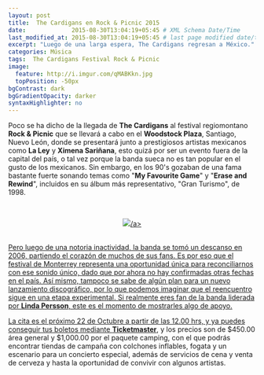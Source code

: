 ```yaml
---
layout: post
title:  The Cardigans en Rock & Picnic 2015
date:             2015-08-30T13:04:19+05:45 # XML Schema Date/Time
last_modified_at: 2015-08-30T13:04:19+05:45 # last page modified date/time
excerpt: "Luego de una larga espera, The Cardigans regresan a México."
categories: Música
tags:  The Cardigans Festival Rock & Picnic
image:
  feature: http://i.imgur.com/qMABKkn.jpg
  topPosition: -50px
bgContrast: dark
bgGradientOpacity: darker
syntaxHighlighter: no
---
```


Poco se ha dicho de la llegada de **The Cardigans** al festival regiomontano **Rock & Picnic** que se llevará a cabo en el **Woodstock Plaza**, Santiago, Nuevo León, donde se presentará junto a prestigiosos artistas mexicanos como **La Ley** y **Ximena Sariñana**, esto quizá por ser un evento fuera de la capital del país, o tal vez porque la banda sueca no es tan popular en el gusto de los mexicanos. Sin embargo, en los 90's gozaban de una fama bastante fuerte sonando temas como "**My Favourite Game**" y "**Erase and Rewind**", incluidos en su álbum más representativo, "Gran Turismo", de 1998.

<br><center><a href="http://imgur.com/SmJtnHx" width="589" height="218"><img src="http://i.imgur.com/SmJtnHx.png"/>/a></center><br>

Pero luego de una notoria inactividad, la banda se tomó un descanso en 2006, partiendo el corazón de muchos de sus fans. Es por eso que el festival de Monterrey representa una oportunidad única para reconciliarnos con ese sonido único, dado que por ahora no hay confirmadas otras fechas en el país. Así mismo, tampoco se sabe de algún plan para un nuevo lanzamiento discográfico, por lo que podemos imaginar que el reencuentro sigue en una etapa experimental. Si realmente eres fan de la banda liderada por **Linda Persson**, este es el momento de mostrarles algo de apoyo.

La cita es el próximo 22 de Octubre a partir de las 12.00 hrs, y ya puedes conseguir tus boletos mediante [**Ticketmaster**](http://www.ticketmaster.com.mx/Rock-Picnic-boletos/artist/2149030?tm_link=edp_Artist_Name), y los precios son de $450.00 área general y $1,000.00 por el paquete camping, con el que podrás encontrar tiendas de campaña con colchones inflables, fogata y un escenario para un concierto especial, además de servicios de cena y  venta de cerveza y hasta la oportunidad de convivir con algunos artistas.
